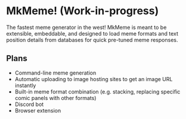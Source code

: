 # MkMeme! (Work-in-progress)

The fastest meme generator in the west! MkMeme is meant to be extensible, embeddable, and designed to load meme formats and text position details from databases for quick pre-tuned meme responses.

## Plans

* Command-line meme generation
* Automatic uploading to image hosting sites to get an image URL instantly
* Built-in meme format combination (e.g. stacking, replacing specific comic panels with other formats)
* Discord bot
* Browser extension